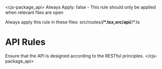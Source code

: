 <!-- vibe-rules Integration -->

<cjs-package_api>
Always Apply: false - This rule should only be applied when relevant files are open

Always apply this rule in these files: src/routes/**/\*.tsx,src/api/**/\*.ts

# API Rules

Ensure that the API is designed according to the RESTful principles.
</cjs-package_api>

<!-- /vibe-rules Integration -->
